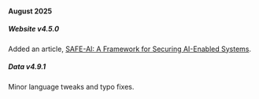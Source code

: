 #### August 2025

##### Website v4.5.0

Added an article, [SAFE-AI: A Framework for Securing AI-Enabled Systems](/resources/safe-ai).

##### Data v4.9.1

Minor language tweaks and typo fixes.
